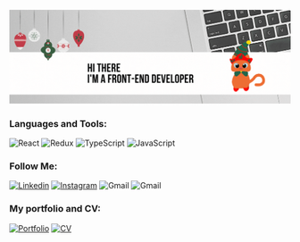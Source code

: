 [![Header](https://github.com/olychkam/olychkam/blob/main/assets/image.gif)](https://www.linkedin.com/in/olya-martynova-57847219b/)

### Languages and Tools:

![React](https://img.shields.io/badge/-React-800000?style=for-the-badge&logo=react&logoColor=47C5FB)
![Redux](https://img.shields.io/badge/-Redux-A52A2A?style=for-the-badge&logo=redux&logoColor=47C5FB)
![TypeScript](https://img.shields.io/badge/-TypeScript-DC143C?style=for-the-badge&logo=typescript&logoColor=47C5FB)
![JavaScript](https://img.shields.io/badge/-JavaScript-FF6347?style=for-the-badge&logo=javascript&logoColor=47C5FB)

### Follow Me:
[![Linkedin](https://img.shields.io/badge/-Linkedin-FFC0CB?style=for-the-badge&logo=Linkedin&logoColor=47C5FB)](https://www.linkedin.com/in/olya-martynova-57847219b/)
[![Instagram](https://img.shields.io/badge/-Instagram-EE82EE?style=for-the-badge&logo=Instagram&logoColor=47C5FB)](https://www.instagram.com/olychkam/?hl=ru)
![Gmail](https://img.shields.io/badge/-Gmail-DB7093?style=for-the-badge&logo=Gmail&logoColor=47C5FB)
![Gmail](https://img.shields.io/badge/-olgamartynovaaa@gmail.com-DB7093?style=for-the-badge)

### My portfolio and CV:
 [![Portfolio](https://img.shields.io/badge/-Portfolio-A0522D?style=for-the-badge&logo=portfolio&logoColor=47C5FB)](https://github.com/olychkam/olychkam/blob/main/assets/CV_NEW.jpg)
 [![CV](https://img.shields.io/badge/-CV-FFFF00?style=for-the-badge&logo=CV&logoColor=47C5FB)](https://www.linkedin.com/feed/update/urn:li:activity:6849292295510999040/)




